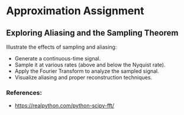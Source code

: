 # Approximation Assignment

## Exploring Aliasing and the Sampling Theorem
Illustrate the effects of sampling and aliasing:

* Generate a continuous-time signal.
* Sample it at various rates (above and below the Nyquist rate).
* Apply the Fourier Transform to analyze the sampled signal.
* Visualize aliasing and proper reconstruction techniques.


### References:
* https://realpython.com/python-scipy-fft/